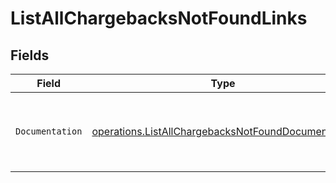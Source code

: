 # ListAllChargebacksNotFoundLinks


## Fields

| Field                                                                                                                    | Type                                                                                                                     | Required                                                                                                                 | Description                                                                                                              |
| ------------------------------------------------------------------------------------------------------------------------ | ------------------------------------------------------------------------------------------------------------------------ | ------------------------------------------------------------------------------------------------------------------------ | ------------------------------------------------------------------------------------------------------------------------ |
| `Documentation`                                                                                                          | [operations.ListAllChargebacksNotFoundDocumentation](../../models/operations/listallchargebacksnotfounddocumentation.md) | :heavy_check_mark:                                                                                                       | The URL to the generic Mollie API error handling guide.                                                                  |